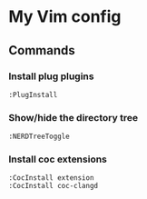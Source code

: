 # My Vim config
## Commands
### Install plug plugins
```shell
:PlugInstall
```
### Show/hide the directory tree
```shell
:NERDTreeToggle
```
### Install coc extensions
```shell
:CocInstall extension
:CocInstall coc-clangd
```
